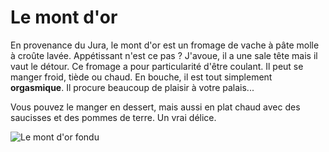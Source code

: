 Le mont d'or
============

En provenance du Jura, le mont d'or est un fromage de vache à pâte molle à croûte lavée. Appétissant n'est ce pas ? J'avoue, il a une sale tête mais il vaut le détour.
Ce fromage a pour particularité d'être coulant. Il peut se manger froid, tiède ou chaud.
En bouche, il est tout simplement **orgasmique**. Il procure beaucoup de plaisir à votre palais...

Vous pouvez le manger en dessert, mais aussi en plat chaud avec des saucisses et des pommes de terre. Un vrai délice. 

![Le mont d'or fondu](http://upload.wikimedia.org/wikipedia/commons/thumb/3/3b/Mont_d%27or_chaud.jpg/800px-Mont_d%27or_chaud.jpg)
